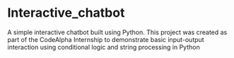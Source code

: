 # Interactive_chatbot
A simple interactive chatbot built using Python. 
This project was created as part of the CodeAlpha Internship to demonstrate basic input-output interaction using conditional logic and string processing in Python
